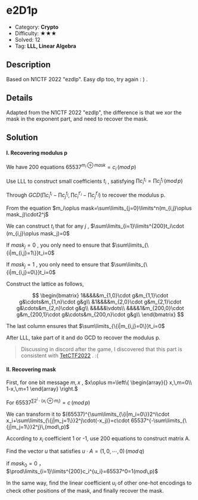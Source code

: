 # e2D1p

+ Category: **Crypto**
+ Difficulty: ★★★
+ Solved: 12
+ Tag: **LLL, Linear Algebra**

## Description

Based on N1CTF 2022 "ezdlp". Easy dlp too, try again : ) .

## Details

Adapted from the N1CTF 2022 "ezdlp", the difference is that we xor the mask in the exponent part, and need to recover the mask.

## Solution

#### I. Recovering modulus p

We have 200 equations $65537^{m_i⊕mask}=c_i\,(mod\,p)$

Use LLL to construct small coefficients $t_i$ , satisfying $\prod c_i^{t_i}=\prod c_j^{t_j}\,(mod\,p)$

Through $GCD(\prod c_i^{t_i}-\prod c_j^{t_j},\prod c_i^{t'_i}-\prod c_j^{t'_j})$ to recover the modulus p.

From the equation $m_i\oplus mask=\sum\limits_{j=0}\limits^n(m_{i,j}\oplus mask_j)\cdot2^j$

We can construct $t_i$ that for any $j$ , $\sum\limits_{i=1}\limits^{200}t_i\cdot (m_{i,j}\oplus mask_j)=0$

If $mask_j=0$ , you only need to ensure that $\sum\limits_{\{i|m_{i,j}=1\}}t_i=0$

If $mask_j=1$ , you only need to ensure that $\sum\limits_{\{i|m_{i,j}=0\}}t_i=0$

Construct the lattice as follows,

$$
\begin{bmatrix}
1&&&&&m_{1,0}\cdot g&m_{1,1}\cdot g&\cdots&m_{1,n}\cdot g&g\\
&1&&&&m_{2,0}\cdot g&m_{2,1}\cdot g&\cdots&m_{2,n}\cdot g&g\\
&&&&&\vdots\\
&&&&1&m_{200,0}\cdot g&m_{200,1}\cdot g&\cdots&m_{200,n}\cdot g&g\\
\end{bmatrix}
$$

The last column ensures that $\sum\limits_{\{i|m_{i,j}=0\}}t_i=0$

After LLL, take part of it and do GCD to recover the modulus p.

> Discussing in discord after the game, I discovered that this part is consistent with [TetCTF2022](https://affine.group/writeup/2022-01-TetCTF#fault) . :(

#### II. Recovering mask

First, for one bit message $m,x$ , $x\oplus m=\left\{
\begin{array}{}
x,\,m=0\\
1-x,\,m=1
\end{array}
\right.$

For $65537^{\sum2^i\cdot(x_i\oplus m_i)}=c\,(mod\,p)$

We can transform it to $(65537)^{\sum\limits_{\{i|m_i=0\}}2^i\cdot x_i+\sum\limits_{\{j|m_j=1\}}2^j\cdot(-x_j)}=c\cdot 65537^{-\sum\limits_{\{j|m_j=1\}}2^j}\,(mod\,p)$

According to $x_i$ coefficient 1 or -1, use 200 equations to construct matrix A.

Find the vector $u$ that satisfies $u\cdot A=(1, 0, \cdots, 0)\,(mod\,q)$

if $mask_0=0$ ，$\prod\limits_{i=1}\limits^{200}c_i^{u_i}=65537^0=1(mod\,p)$

In the same way, find the linear coefficient $u_i$ of other one-hot encodings to check other positions of the mask, and finally recover the mask.
